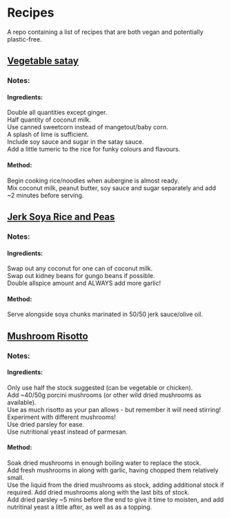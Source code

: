 # Recipes
A repo containing a list of recipes that are both vegan and potentially plastic-free.

## [Vegetable satay](https://www.olivemagazine.com/recipes/vegetarian/vegetable-satay-curry/)
### Notes:
#### Ingredients:
Double all quantities except ginger.<br>
Half quantity of coconut milk.<br>
Use canned sweetcorn instead of mangetout/baby corn.<br>
A splash of lime is sufficient.<br>
Include soy sauce and sugar in the satay sauce.<br>
Add a little tumeric to the rice for funky colours and flavours.

#### Method:
Begin cooking rice/noodles when aubergine is almost ready.<br>
Mix coconut milk, peanut butter, soy sauce and sugar separately and add ~2 minutes before serving.

## [Jerk Soya Rice and Peas](https://www.bbc.co.uk/food/recipes/jamaican_rice_and_peas_66627)

### Notes:
#### Ingredients:
Swap out any coconut for one can of coconut milk. <br>
Swap out kidney beans for gungo beans if possible. <br>
Double allspice amount and ALWAYS add more garlic!

#### Method:
Serve alongside soya chunks marinated in 50/50 jerk sauce/olive oil.

## [Mushroom Risotto](https://hellskitchenrecipes.com/mushroom-risotto/)

### Notes:
#### Ingredients:
Only use half the stock suggested (can be vegetable or chicken).<br>
Add ~40/50g porcini mushrooms (or other wild dried mushrooms as available).<br>
Use as much risotto as your pan allows - but remember it will need stirring!<br>
Experiment with different mushrooms!<br>
Use dried parsley for ease.<br>
Use nutritional yeast instead of parmesan.

#### Method:
Soak dried mushrooms in enough boiling water to replace the stock.<br>
Add fresh mushrooms in along with garlic, having chopped them relatively small.<br>
Use the liquid from the dried mushrooms as stock, adding additional stock if required. Add dried mushrooms along with the last bits of stock.<br>
Add dried parsley ~5 mins before the end to give it time to moisten, and add nutritinal yeast a little after, as well as as a topping.

